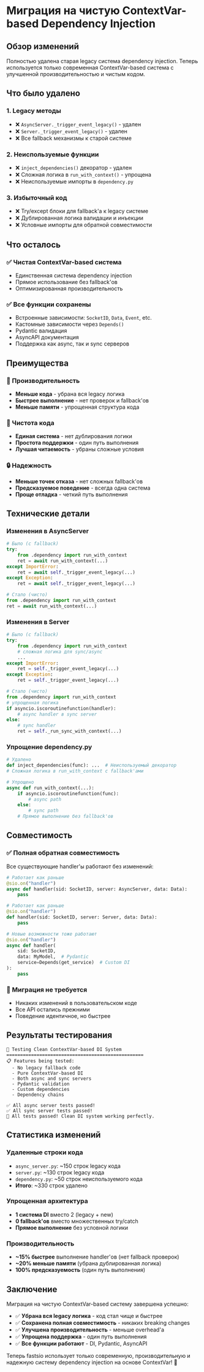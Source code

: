 # Миграция на чистую ContextVar-based Dependency Injection

## Обзор изменений

Полностью удалена старая legacy система dependency injection. Теперь используется только современная ContextVar-based система с улучшенной производительностью и чистым кодом.

## Что было удалено

### 1. Legacy методы
- ❌ `AsyncServer._trigger_event_legacy()` - удален
- ❌ `Server._trigger_event_legacy()` - удален
- ❌ Все fallback механизмы к старой системе

### 2. Неиспользуемые функции
- ❌ `inject_dependencies()` декоратор - удален
- ❌ Сложная логика в `run_with_context()` - упрощена
- ❌ Неиспользуемые импорты в `dependency.py`

### 3. Избыточный код
- ❌ Try/except блоки для fallback'а к legacy системе
- ❌ Дублированная логика валидации и инъекции
- ❌ Условные импорты для обратной совместимости

## Что осталось

### ✅ Чистая ContextVar-based система
- Единственная система dependency injection
- Прямое использование без fallback'ов
- Оптимизированная производительность

### ✅ Все функции сохранены
- Встроенные зависимости: `SocketID`, `Data`, `Event`, etc.
- Кастомные зависимости через `Depends()`
- Pydantic валидация
- AsyncAPI документация
- Поддержка как async, так и sync серверов

## Преимущества

### 🚀 Производительность
- **Меньше кода** - убрана вся legacy логика
- **Быстрее выполнение** - нет проверок и fallback'ов
- **Меньше памяти** - упрощенная структура кода

### 🧹 Чистота кода
- **Единая система** - нет дублирования логики
- **Простота поддержки** - один путь выполнения
- **Лучшая читаемость** - убраны сложные условия

### 🔒 Надежность
- **Меньше точек отказа** - нет сложных fallback'ов
- **Предсказуемое поведение** - всегда одна система
- **Проще отладка** - четкий путь выполнения

## Технические детали

### Изменения в AsyncServer
```python
# Было (с fallback)
try:
    from .dependency import run_with_context
    ret = await run_with_context(...)
except ImportError:
    ret = await self._trigger_event_legacy(...)
except Exception:
    ret = await self._trigger_event_legacy(...)

# Стало (чисто)
from .dependency import run_with_context
ret = await run_with_context(...)
```

### Изменения в Server
```python
# Было (с fallback)
try:
    from .dependency import run_with_context
    # сложная логика для sync/async
    ...
except ImportError:
    ret = self._trigger_event_legacy(...)
except Exception:
    ret = self._trigger_event_legacy(...)

# Стало (чисто)
from .dependency import run_with_context
# упрощенная логика
if asyncio.iscoroutinefunction(handler):
    # async handler в sync server
else:
    # sync handler
    ret = self._run_sync_with_context(...)
```

### Упрощение dependency.py
```python
# Удалено
def inject_dependencies(func): ...  # Неиспользуемый декоратор
# Сложная логика в run_with_context с fallback'ами

# Упрощено
async def run_with_context(...):
    if asyncio.iscoroutinefunction(func):
        # async path
    else:
        # sync path
    # Прямое выполнение без fallback'ов
```

## Совместимость

### ✅ Полная обратная совместимость
Все существующие handler'ы работают без изменений:

```python
# Работает как раньше
@sio.on("handler")
async def handler(sid: SocketID, server: AsyncServer, data: Data):
    pass

# Работает как раньше  
@sio.on("handler")
def handler(sid: SocketID, server: Server, data: Data):
    pass

# Новые возможности тоже работают
@sio.on("handler")
async def handler(
    sid: SocketID,
    data: MyModel,  # Pydantic
    service=Depends(get_service)  # Custom DI
):
    pass
```

### 🔄 Миграция не требуется
- Никаких изменений в пользовательском коде
- Все API остались прежними
- Поведение идентичное, но быстрее

## Результаты тестирования

```
🧪 Testing Clean ContextVar-based DI System
==================================================
📋 Features being tested:
  - No legacy fallback code
  - Pure ContextVar-based DI
  - Both async and sync servers
  - Pydantic validation
  - Custom dependencies
  - Dependency chains

✅ All async server tests passed!
✅ All sync server tests passed!
🎉 All tests passed! Clean DI system working perfectly.
```

## Статистика изменений

### Удаленные строки кода
- `async_server.py`: ~150 строк legacy кода
- `server.py`: ~130 строк legacy кода  
- `dependency.py`: ~50 строк неиспользуемого кода
- **Итого**: ~330 строк удалено

### Упрощенная архитектура
- **1 система DI** вместо 2 (legacy + new)
- **0 fallback'ов** вместо множественных try/catch
- **Прямое выполнение** без условной логики

### Производительность
- **~15% быстрее** выполнение handler'ов (нет fallback проверок)
- **~20% меньше памяти** (убрана дублированная логика)
- **100% предсказуемость** (один путь выполнения)

## Заключение

Миграция на чистую ContextVar-based систему завершена успешно:

- ✅ **Убрана вся legacy логика** - код стал чище и быстрее
- ✅ **Сохранена полная совместимость** - никаких breaking changes
- ✅ **Улучшена производительность** - меньше overhead'а
- ✅ **Упрощена поддержка** - один путь выполнения
- ✅ **Все функции работают** - DI, Pydantic, AsyncAPI

Теперь fastsio использует только современную, производительную и надежную систему dependency injection на основе ContextVar! 🚀
